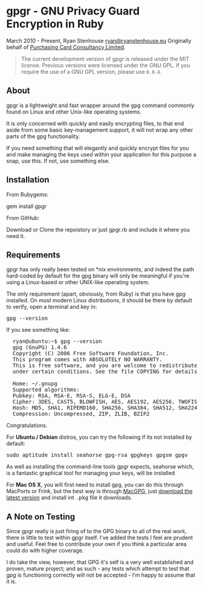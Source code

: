 # gpgr - GNU Privacy Guard Encryption in Ruby
March 2010 - Present, Ryan Stenhouse <ryan@ryanstenhouse.eu>
Originally behalf of [Purchasing Card Consultancy Limited][1].

> The current development version of gpgr is released under the MIT
> license. Previous versions were licensed under the GNU GPL. If you
> require the use of a GNU GPL version, please  use `0.0.4`.

## About

gpgr is a lightweight and fast wrapper around the <tt>gpg</tt> command
commonly found on Linux and other Unix-like operating systems.

It is only concerned with quickly and easily encrypting files, to that
end aside from some basic key-management support, it will not wrap any
other parts of the gpg functionality.

If you need something that will elegantly and quickly encrypt files for
you and make managing the keys used within your application for this
purpose a snap, use this. If not, use something else.

## Installation

From Rubygems:

  gem install gpgr

From GitHub:

  Download or Clone the repoistory or just gpgr.rb and include it where
  you need it.


## Requirements

gpgr has only really been tested on *nix environments, and indeed the path
hard-coded by default for the gpg binary will only be meaningful if you're
using a Linux-based or other UNIX-like operating system.

The only requirement (apart, obviously, from Ruby) is that you have gpg
installed. On most modern Linux distributions, it should be there by default
to verify, open a terminal and key in:

<tt>gpg --version</tt>

If you see something like:

<pre>
  ryan@ubuntu:~$ gpg --version
  gpg (GnuPG) 1.4.6
  Copyright (C) 2006 Free Software Foundation, Inc.
  This program comes with ABSOLUTELY NO WARRANTY.
  This is free software, and you are welcome to redistribute it
  under certain conditions. See the file COPYING for details.

  Home: ~/.gnupg
  Supported algorithms:
  Pubkey: RSA, RSA-E, RSA-S, ELG-E, DSA
  Cipher: 3DES, CAST5, BLOWFISH, AES, AES192, AES256, TWOFISH
  Hash: MD5, SHA1, RIPEMD160, SHA256, SHA384, SHA512, SHA224
  Compression: Uncompressed, ZIP, ZLIB, BZIP2
</pre>

Congratulations.

For **Ubuntu / Debian** distros, you can try the following if its not installed by default:

<tt>sudo aptitude install seahorse gpg-rsa gpgkeys gpgsm gpgv</tt>

As well as installing the command-line tools gpgr expects, seahorse which,
is a fantastic graphical tool for managing your keys, will be installed


For **Mac OS X**, you will first need to install <tt>gpg</tt>, you can do
this through MacPorts or Frink, but the best way is through [MacGPG][2], just
[download the latest version][3] and install int <tt>.pkg</tt> file it downloads.

## A Note on Testing

Since gpgr really is just firing of to the GPG binary to all of the real work, there is little
to test within gpgr itself. I've added the tests I feel are prudent and useful. Feel free to
contribute your own if you think a particular area could do with higher coverage.

I do take the view, however, that GPG it's self is a very well established and proven, mature
project; and as such - any tests which attempt to test that *gpg* is functioning correctly will
not be accepted - I'm happy to assume that it is.

[1]: http://www.pccl.co.uk
[2]: http://macgpg.sourceforge.net/
[3]: http://sourceforge.net/projects/macgpg2/files/
